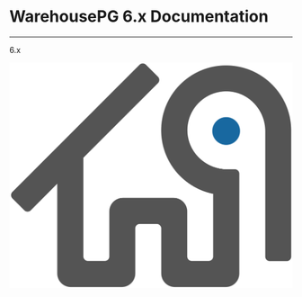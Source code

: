 # WarehousePG 6.x Documentation
---


6.x


![WarehousePG](../../public/dark_gray_logo_no_text.png "words here")

